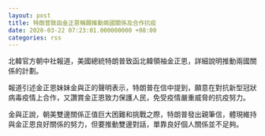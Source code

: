 ```yaml
---
layout: post
title: 特朗普致函金正恩稱願推動兩國關係及合作抗疫
date: 2020-03-22 07:23:01.000000000 +08:00
categories: rss
---
```


北韓官方朝中社報道，美國總統特朗普致函北韓領袖金正恩，詳細說明推動兩國關係的計劃。

報道引述金正恩妹妹金與正的聲明表示，特朗普在信中提到，願意在對抗新型冠狀病毒疫情上合作，又讚賞金正恩致力保護人民，免受疫情嚴重威脅的抗疫努力。

金與正說，朝美雙邊關係正值巨大困難和挑戰之際，特朗普發出親筆信，體現維持與金正恩良好關係的努力，但要推動雙邊對話，單靠良好個人關係並不足夠。
